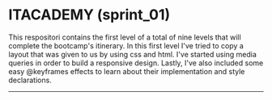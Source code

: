 # ITACADEMY (sprint_01)
This respositori contains the first level of a total of nine levels 
that will complete the bootcamp's itinerary.
In this first level I've tried to copy a layout that was given to us by using
css and html. I've started using media queries in order to build a responsive design.
Lastly, I've also included some easy @keyframes effects to learn about their implementation and style declarations.
***
